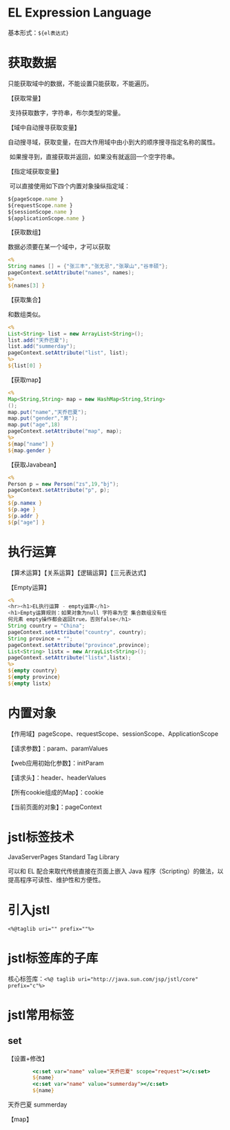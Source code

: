 # EL   Expression Language

基本形式：`${el表达式}`

# 获取数据

只能获取域中的数据，不能设置只能获取，不能遍历。

【获取常量】

​	支持获取数字，字符串，布尔类型的常量。

【域中自动搜寻获取变量】

​	自动搜寻域，获取变量，在四大作用域中由小到大的顺序搜寻指定名称的属性。

​	如果搜寻到，直接获取并返回，如果没有就返回一个空字符串。

【指定域获取变量】

​	可以直接使用如下四个内置对象操纵指定域：

```js
${pageScope.name }
${requestScope.name }
${sessionScope.name }
${applicationScope.name }
```

【获取数组】

数据必须要在某一个域中，才可以获取

```jsp
<% 
String names [] = {"张三丰","张无忌","张翠山","谷丰硕"};
pageContext.setAttribute("names", names);
%>
${names[3] }
```

【获取集合】

和数组类似。

```jsp
<%
List<String> list = new ArrayList<String>();
list.add("天乔巴夏");
list.add("summerday");
pageContext.setAttribute("list", list);
%>
${list[0] }
```

【获取map】

```jsp
<%
Map<String,String> map = new HashMap<String,String>
();
map.put("name","天乔巴夏");
map.put("gender","男");
map.put("age",18)
pageContext.setAttribute("map", map);
%>
${map["name"] }
${map.gender }

```

【获取Javabean】

```jsp
<%
Person p = new Person("zs",19,"bj");
pageContext.setAttribute("p", p);
%>
${p.namex }
${p.age }
${p.addr }
${p["age"] }
```

# 执行运算

【算术运算】【关系运算】【逻辑运算】【三元表达式】

【Empty运算】

```jsp
<%
<hr><h1>EL执行运算 - empty运算</h1>
<h1>Empty运算规则：如果对象为null 字符串为空 集合数组没有任
何元素 empty操作都会返回true，否则false</h1>
String country = "China";
pageContext.setAttribute("country", country);
String province = "";
pageContext.setAttribute("province",province);
List<String> listx = new ArrayList<String>();
pageContext.setAttribute("listx",listx);
%>
${empty country}
${empty province}
${empty listx}
```

# 内置对象

【作用域】pageScope、requestScope、sessionScope、ApplicationScope

【请求参数】：param、paramValues

【web应用初始化参数】：initParam

【请求头】：header、headerValues

【所有cookie组成的Map】：cookie

【当前页面的对象】：pageContext

#  jstl标签技术

JavaServerPages Standard Tag Library

可以和 EL 配合来取代传统直接在页面上嵌入 Java 程序（Scripting）的做法，以提高程序可读性、维护性和方便性。

# 引入jstl

`<%@taglib uri="" prefix=""%>`

# jstl标签库的子库

核心标签库：`<%@ taglib uri="http://java.sun.com/jsp/jstl/core" prefix="c"%>`

# jstl常用标签

## set

【设置+修改】

```jsp
        <c:set var="name" value="天乔巴夏" scope="request"></c:set>
        ${name}
        <c:set var="name" value="summerday"></c:set>
        ${name}

```

天乔巴夏 summerday

【map】



